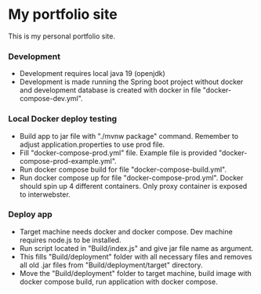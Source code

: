 # My portfolio site

This is my personal portfolio site.

### Development

-   Development requires local java 19 (openjdk)
-   Development is made running the Spring boot project without docker and development database is created with docker in file "docker-compose-dev.yml".

### Local Docker deploy testing

-   Build app to jar file with "./mvnw package" command. Remember to adjust application.properties to use prod file.
-   Fill "docker-compose-prod.yml" file. Example file is provided "docker-compose-prod-example.yml".
-   Run docker compose build for file "docker-compose-build.yml".
-   Run docker compose up for file "docker-compose-prod.yml". Docker should spin up 4 different containers. Only proxy container is exposed to interwebster.

### Deploy app

-   Target machine needs docker and docker compose. Dev machine requires node.js to be installed.
-   Run script located in "Build/index.js" and give jar file name as argument.
-   This fills "Build/deployment" folder with all necessary files and removes all old .jar files from "Build/deployment/target" directory.
-   Move the "Build/deployment" folder to target machine, build image with docker compose build, run application with docker compose.

